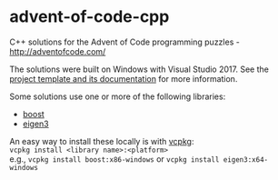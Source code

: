 # advent-of-code-cpp
C++ solutions for the Advent of Code programming puzzles - http://adventofcode.com/

The solutions were built on Windows with Visual Studio 2017. See the [project template and its documentation](Visual%20Studio%202017%20Project%20Template) for more information.

Some solutions use one or more of the following libraries:  
- [boost](http://www.boost.org/)  
- [eigen3](http://eigen.tuxfamily.org/)  

An easy way to install these locally is with [vcpkg](https://github.com/Microsoft/vcpkg):  
`vcpkg install <library name>:<platform>`  
e.g., `vcpkg install boost:x86-windows` or `vcpkg install eigen3:x64-windows`
